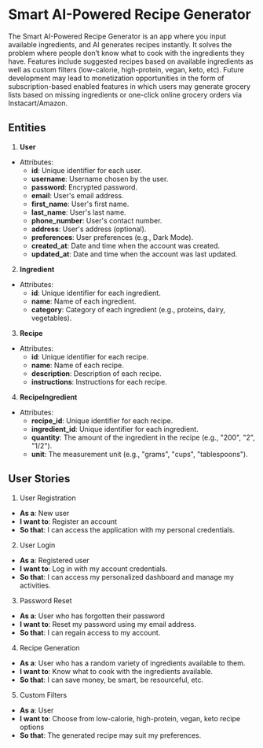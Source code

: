 # Smart AI-Powered Recipe Generator

The Smart AI-Powered Recipe Generator is an app where you input available ingredients, and AI generates recipes instantly. It solves the problem where people don’t know what to cook with the ingredients they have. Features include suggested recipes based on available ingredients as well as custom filters (low-calorie, high-protein, vegan, keto, etc). Future development may lead to monetization opportunities in the form of subscription-based enabled features in which users may generate grocery lists based on missing ingredients or one-click online grocery orders via Instacart/Amazon.

## Entities
1. **User**
- Attributes:
  - **id**: Unique identifier for each user.
  - **username**: Username chosen by the user.
  - **password**: Encrypted password.
  - **email**: User's email address.
  - **first_name**: User's first name.
  - **last_name**: User's last name.
  - **phone_number**: User's contact number.
  - **address**: User's address (optional).
  - **preferences**: User preferences (e.g., Dark Mode).
  - **created_at**: Date and time when the account was created.
  - **updated_at**: Date and time when the account was last updated.
2. **Ingredient**
- Attributes:
  - **id**: Unique identifier for each ingredient.
  - **name**: Name of each ingredient.
  - **category**: Category of each ingredient (e.g., proteins, dairy, vegetables).
3. **Recipe**
- Attributes:
  - **id**: Unique identifier for each recipe.
  - **name**: Name of each recipe.
  - **description**: Description of each recipe.
  - **instructions**: Instructions for each recipe.
4. **RecipeIngredient**
- Attributes:
  - **recipe_id**: Unique identifier for each recipe.
  - **ingredient_id**: Unique identifier for each ingredient.
  - **quantity**: The amount of the ingredient in the recipe (e.g., "200", "2", "1/2").
  - **unit**: The measurement unit (e.g., "grams", "cups", "tablespoons").


## User Stories
1. User Registration
- **As a**: New user
- **I want to**: Register an account
- **So that**: I can access the application with my personal credentials.
2. User Login
- **As a**: Registered user
- **I want to**: Log in with my account credentials.
- **So that**: I can access my personalized dashboard and manage my activities.
3. Password Reset
- **As a**: User who has forgotten their password
- **I want to**: Reset my password using my email address.
- **So that**: I can regain access to my account.
4. Recipe Generation
- **As a**: User who has a random variety of ingredients available to them.
- **I want to**: Know what to cook with the ingredients available.
- **So that**: I can save money, be smart, be resourceful, etc.
5. Custom Filters
- **As a**: User 
- **I want to**: Choose from low-calorie, high-protein, vegan, keto recipe options
- **So that**: The generated recipe may suit my preferences.

